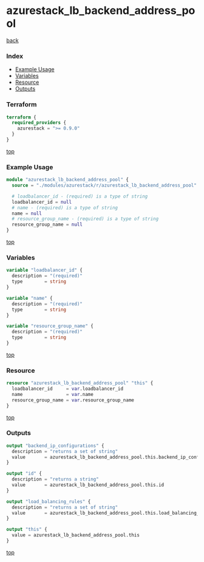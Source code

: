# azurestack_lb_backend_address_pool

[back](../azurestack.md)

### Index

- [Example Usage](#example-usage)
- [Variables](#variables)
- [Resource](#resource)
- [Outputs](#outputs)

### Terraform

```terraform
terraform {
  required_providers {
    azurestack = ">= 0.9.0"
  }
}
```

[top](#index)

### Example Usage

```terraform
module "azurestack_lb_backend_address_pool" {
  source = "./modules/azurestack/r/azurestack_lb_backend_address_pool"

  # loadbalancer_id - (required) is a type of string
  loadbalancer_id = null
  # name - (required) is a type of string
  name = null
  # resource_group_name - (required) is a type of string
  resource_group_name = null
}
```

[top](#index)

### Variables

```terraform
variable "loadbalancer_id" {
  description = "(required)"
  type        = string
}

variable "name" {
  description = "(required)"
  type        = string
}

variable "resource_group_name" {
  description = "(required)"
  type        = string
}
```

[top](#index)

### Resource

```terraform
resource "azurestack_lb_backend_address_pool" "this" {
  loadbalancer_id     = var.loadbalancer_id
  name                = var.name
  resource_group_name = var.resource_group_name
}
```

[top](#index)

### Outputs

```terraform
output "backend_ip_configurations" {
  description = "returns a set of string"
  value       = azurestack_lb_backend_address_pool.this.backend_ip_configurations
}

output "id" {
  description = "returns a string"
  value       = azurestack_lb_backend_address_pool.this.id
}

output "load_balancing_rules" {
  description = "returns a set of string"
  value       = azurestack_lb_backend_address_pool.this.load_balancing_rules
}

output "this" {
  value = azurestack_lb_backend_address_pool.this
}
```

[top](#index)